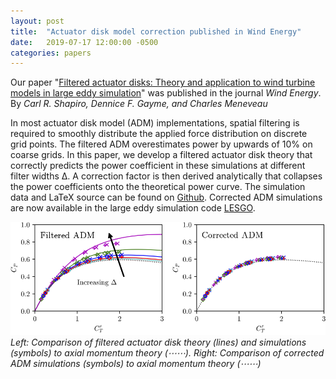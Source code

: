 ```yaml
---
layout: post
title:  "Actuator disk model correction published in Wind Energy"
date:   2019-07-17 12:00:00 -0500
categories: papers
---
```


Our paper "[Filtered actuator disks: Theory and application to wind turbine models in large eddy simulation](https://doi.org/10.1002/we.2376)" was published in the journal *Wind Energy*. By *Carl R. Shapiro, Dennice F. Gayme, and Charles Meneveau*

In most actuator disk model (ADM) implementations, spatial filtering is required to smoothly distribute the applied force distribution on discrete grid points. The filtered ADM overestimates power by upwards of 10% on coarse grids. In this paper, we develop a filtered actuator disk theory that correctly predicts the power coefficient in these simulations at different filter widths Δ. A correction factor is then derived analytically that collapses the power coefficients onto the theoretical power curve. The simulation data and LaTeX source can be found on [Github](https://github.com/crshapiro/ShapiroGaymeMeneveau-WindEnergy-2019). Corrected ADM simulations are now available in the large eddy simulation code [LESGO](https://lesgo.me.jhu.edu).

![adm-correction](/img/adm-correction.png)
*Left: Comparison of filtered actuator disk theory (lines) and simulations (symbols) to axial momentum theory (⋯⋯). Right: Comparison of corrected ADM simulations (symbols) to axial momentum theory (⋯⋯)*
